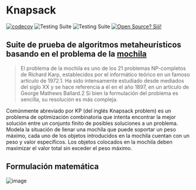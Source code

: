 # Knapsack

[![codecov](https://codecov.io/gh/dmorfav/Knapsack/branch/main/graph/badge.svg?token=NTCYS1ATLB)](https://codecov.io/gh/dmorfav/Knapsack)
![Testing Suite](https://github.com/dmorfav/knapsack/actions/workflows/build.yml/badge.svg)
![Testing Suite](https://github.com/dmorfav/knapsack/actions/workflows/qa.yml/badge.svg)
[![Open Source? Siii!](https://badgen.net/badge/Open%20Source%20%3F/Siii%21/blue?icon=github)](https://github.com/dmorfav/Knapsack)

## Suite de prueba de algoritmos metaheurísticos basando en el problema de la [mochila](https://en.wikipedia.org/wiki/Knapsack_problem)

>El problema de la mochila es uno de los 21 problemas NP-completos de Richard Karp, establecidos por el informático teórico en un famoso artículo de 1972.1. Ha sido intensamente estudiado desde mediados del siglo XX y se hace referencia a él en el año 1897, en un artículo de George Mathews Ballard.2
Si bien la formulación del problema es sencilla, su resolución es más compleja.

Comúnmente abreviado por KP (del inglés Knapsack problem) es un problema de optimización combinatoria que intenta encontrar la mejor solución entre un conjunto finito de posibles soluciones a un problema. Modela la situación de llenar una mochila que puede soportar un peso máximo, cada uno de los objetos introducidos en la mochila cuentan con un peso y valor específicos. Los objetos colocados en la mochila deben maximizar el valor total sin exceder el peso máximo.

## Formulación matemática
![image](https://user-images.githubusercontent.com/10134910/172630156-2a734b26-367c-4206-9976-a511c33a3057.png)

